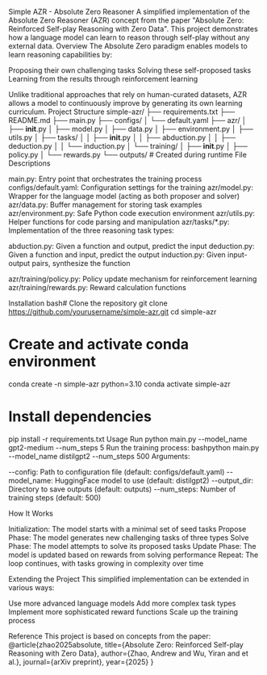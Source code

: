 Simple AZR - Absolute Zero Reasoner
A simplified implementation of the Absolute Zero Reasoner (AZR) concept from the paper "Absolute Zero: Reinforced Self-play Reasoning with Zero Data". This project demonstrates how a language model can learn to reason through self-play without any external data.
Overview
The Absolute Zero paradigm enables models to learn reasoning capabilities by:

Proposing their own challenging tasks
Solving these self-proposed tasks
Learning from the results through reinforcement learning

Unlike traditional approaches that rely on human-curated datasets, AZR allows a model to continuously improve by generating its own learning curriculum.
Project Structure
simple-azr/
├── requirements.txt
├── README.md
├── main.py
├── configs/
│   └── default.yaml
├── azr/
│   ├── __init__.py
│   ├── model.py
│   ├── data.py
│   ├── environment.py
│   ├── utils.py
│   ├── tasks/
│   │   ├── __init__.py
│   │   ├── abduction.py
│   │   ├── deduction.py
│   │   └── induction.py
│   └── training/
│       ├── __init__.py
│       ├── policy.py
│       └── rewards.py
└── outputs/  # Created during runtime
File Descriptions

main.py: Entry point that orchestrates the training process
configs/default.yaml: Configuration settings for the training
azr/model.py: Wrapper for the language model (acting as both proposer and solver)
azr/data.py: Buffer management for storing task examples
azr/environment.py: Safe Python code execution environment
azr/utils.py: Helper functions for code parsing and manipulation
azr/tasks/*.py: Implementation of the three reasoning task types:

abduction.py: Given a function and output, predict the input
deduction.py: Given a function and input, predict the output
induction.py: Given input-output pairs, synthesize the function


azr/training/policy.py: Policy update mechanism for reinforcement learning
azr/training/rewards.py: Reward calculation functions

Installation
bash# Clone the repository
git clone https://github.com/yourusername/simple-azr.git
cd simple-azr

# Create and activate conda environment
conda create -n simple-azr python=3.10
conda activate simple-azr

# Install dependencies
pip install -r requirements.txt
Usage
Run
python main.py --model_name gpt2-medium --num_steps 5
Run the training process:
bashpython main.py --model_name distilgpt2 --num_steps 500
Arguments:

--config: Path to configuration file (default: configs/default.yaml)
--model_name: HuggingFace model to use (default: distilgpt2)
--output_dir: Directory to save outputs (default: outputs)
--num_steps: Number of training steps (default: 500)

How It Works

Initialization: The model starts with a minimal set of seed tasks
Propose Phase: The model generates new challenging tasks of three types
Solve Phase: The model attempts to solve its proposed tasks
Update Phase: The model is updated based on rewards from solving performance
Repeat: The loop continues, with tasks growing in complexity over time

Extending the Project
This simplified implementation can be extended in various ways:

Use more advanced language models
Add more complex task types
Implement more sophisticated reward functions
Scale up the training process

Reference
This project is based on concepts from the paper:
@article{zhao2025absolute,
  title={Absolute Zero: Reinforced Self-play Reasoning with Zero Data},
  author={Zhao, Andrew and Wu, Yiran and et al.},
  journal={arXiv preprint},
  year={2025}
}